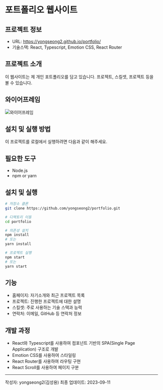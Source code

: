 # 포트폴리오 웹사이트

## 프로젝트 정보

- URL: https://yongseong2.github.io/portfolio/
- 기술스택: React, Typescript, Emotion CSS, React Router

## 프로젝트 소개

이 웹사이트는 제 개인 포트폴리오를 담고 있습니다. 프로젝트, 스킬셋, 프로젝트 등을 볼 수 있습니다.

## 와이어프레임

![와이어프레임](https://yongseong2.github.io/portfolio/Image/portfolioWireframe.png)

## 설치 및 실행 방법

이 프로젝트를 로컬에서 실행하려면 다음과 같이 해주세요.

## 필요한 도구

- Node.js
- npm or yarn

## 설치 및 실행

```bash
# 저장소 클론
git clone https://github.com/yongseong2/portfolio.git

# 디렉토리 이동
cd portfolio

# 의존성 설치
npm install
# 또는
yarn install

# 프로젝트 실행
npm start
# 또는
yarn start

```

## 기능

- 홈페이지: 자기소개와 최근 프로젝트 목록
- 프로젝트: 진행한 프로젝트에 대한 설명
- 스킬셋: 주로 사용하는 기술 스택과 능력
- 연락처: 이메일, GitHub 등 연락처 정보

## 개발 과정

- React와 Typescript를 사용하여 컴포넌트 기반의 SPA(Single Page Application) 구조로 개발
- Emotion CSS를 사용하여 스타일링
- React Router를 사용하여 라우팅 구현
- React Scroll를 사용하여 페이지 구분

---

작성자: yongseong2(김성용)
최종 업데이트: 2023-09-11
